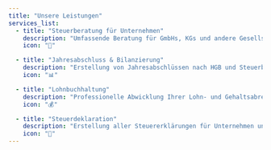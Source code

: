 ```yaml
---
title: "Unsere Leistungen"
services_list:
  - title: "Steuerberatung für Unternehmen"
    description: "Umfassende Beratung für GmbHs, KGs und andere Gesellschaftsformen"
    icon: "🏢"

  - title: "Jahresabschluss & Bilanzierung"
    description: "Erstellung von Jahresabschlüssen nach HGB und Steuerbilanz"
    icon: "📊"

  - title: "Lohnbuchhaltung"
    description: "Professionelle Abwicklung Ihrer Lohn- und Gehaltsabrechnung"
    icon: "💰"

  - title: "Steuerdeklaration"
    description: "Erstellung aller Steuererklärungen für Unternehmen und Privatpersonen"
    icon: "📝"
---
```

